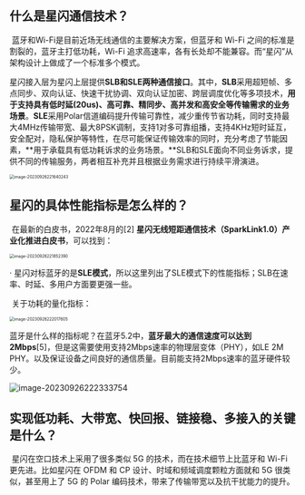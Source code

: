 ## 什么是星闪通信技术？

​		蓝牙和Wi-Fi是目前近场无线通信的主要解决方案，但蓝牙和 Wi-Fi 之间的标准是割裂的，蓝牙主打低功耗，Wi-Fi 追求高速率，各有长处却不能兼容。而“星闪”从架构设计上做成了一个标准多个模式。

​		星闪接入层为星闪上层提供**SLB和SLE两种通信接口**。其中，**SLB**采用超短帧、多点同步、双向认证、快速干扰协调、双向认证加密、跨层调度优化等多项技术，**用于支持具有低时延(20us)、高可靠、精同步、高并发和高安全等传输需求的业务场景**。**SLE**采用Polar信道编码提升传输可靠性，减少重传节省功耗，同时支持最大4MHz传输带宽、最大8PSK调制，支持1对多可靠组播，支持4KHz短时延互，安全配对，隐私保护等特性，在尽可能保证传输效率的同时，充分考虑了节能因素，**用于承载具有低功耗诉求的业务场景。**SLB和SLE面向不同业务诉求，提供不同的传输服务，两者相互补充并且根据业务需求进行持续平滑演进。

<img src="C:\Users\张云鑫\AppData\Roaming\Typora\typora-user-images\image-20230926221640243.png" alt="image-20230926221640243" style="zoom:50%;" />

## 星闪的具体性能指标是怎么样的？

​		在最新的白皮书，2022年8月的[2] **星闪无线短距通信技术（SparkLink1.0）产业化推进白皮书**，可以找到：

<img src="C:\Users\张云鑫\AppData\Roaming\Typora\typora-user-images\image-20230926221852390.png" alt="image-20230926221852390" style="zoom: 50%;" />

·		星闪对标蓝牙的是**SLE模式**，所以这里列出了SLE模式下的性能指标；SLB在速率、时延、多用户方面要更强一些。

​		关于功耗的量化指标：

<img src="C:\Users\张云鑫\AppData\Roaming\Typora\typora-user-images\image-20230926222017605.png" alt="image-20230926222017605" style="zoom:50%;" />

​		蓝牙是什么样的指标呢？在蓝牙5.2中，**蓝牙最大的通信速度可以达到2Mbps**[5]，但是这需要使用支持2Mbps速率的物理层变体（PHY），如LE 2M PHY。以及保证设备之间良好的通信质量。目前能支持2Mbps速率的蓝牙硬件较少。

![image-20230926222333754](C:\Users\张云鑫\AppData\Roaming\Typora\typora-user-images\image-20230926222333754.png)

## 实现低功耗、大带宽、快回报、链接稳、多接入的关键是什么？

​		星闪在空口技术上采用了很多类似 5G 的技术，而在技术细节上比蓝牙和 Wi-Fi 更先进。比如星闪在 OFDM 和 CP 设计、时域和频域调度颗粒方面就和 5G 很类似，甚至用上了 5G 的 Polar 编码技术，带来了传输带宽以及抗干扰能力的提升。